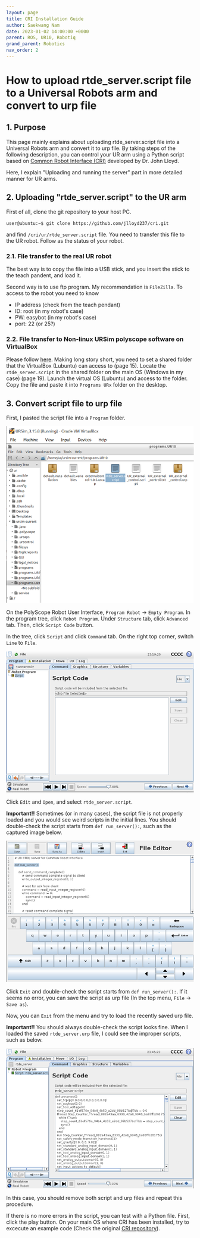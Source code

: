 ```yaml
---
layout: page
title: CRI Installation Guide
author: Saekwang Nam
date: 2023-01-02 14:00:00 +0000
parent: ROS, UR10, Robotiq
grand_parent: Robotics
nav_order: 2
---
```


# How to upload rtde_server.script file to a Universal Robots arm and convert to urp file

## 1. Purpose
This page mainly explains about uploading rtde_server.script file into a Universal Robots arm and convert it to urp file. By taking steps of the following description, you can control your UR arm using a Python script based on [Common Robot Interface (CRI)](https://github.com/jlloyd237/cri) developed by Dr. John Lloyd.

Here, I explain "Uploading and running the server" part in more detailed manner for UR arms.

## 2. Uploading "rtde_server.script" to the UR arm

First of all, clone the git repository to your host PC.

```consol
user@ubuntu:~$ git clone https://github.com/jlloyd237/cri.git
```

and find `/cri/ur/rtde_server.script` file. You need to transfer this file to the UR robot. Follow as the status of your robot.


### 2.1. File transfer to the real UR robot

The best way is to copy the file into a USB stick, and you insert the stick to the teach pandent, and load it.

Second way is to use ftp program. My recommendation is `FileZilla`. To access to the robot you need to know

- IP address (check from the teach pendant)
- ID: root (in my robot's case)
- PW: easybot (in my robot's case)
- port: 22 (or 25?)


### 2.2. File transfer to Non-linux URSim polyscope software on VirtualBox

Please follow [here](https://academy.universal-robots.com/media/jiehhszc/ursim_vmoracle_installation_guidev03_en.pdf). Making long story short, you need to set a shared folder that the VirtualBox (Lubuntu) can access to (page 15). Locate the `rtde_server.script` in the shared folder on the main OS (Windows in my case) (page 19). Launch the virtual OS (Lubuntu) and access to the folder. Copy the file and paste it into `Programs URx` folder on the desktop.


## 3. Convert script file to urp file

First, I pasted the script file into a `Program` folder.

![Locating script file](../../../assets/images/CRI/Locate_script_file.PNG)

On the PolyScope Robot User Interface, `Program Robot` &rarr; `Empty Program`. In the program tree, click `Robot Program`. Under `Structure` tab, click `Advanced` tab. Then, click `Script Code` button.

In the tree, click `Script` and click `Command` tab. On the right top corner, switch `Line` to `File`.

![Empty program](../../../assets/images/CRI/Empty_program.PNG)

Click `Edit` and `Open`, and select `rtde_server.script`.

**Important!!** Sometimes (or in many cases), the script file is not properly loaded and you would see weird scripts in the initial lines. You should double-check the script starts from `def run_server():`, such as the captured image below.

![Loading script](../../../assets/images/CRI/Loading_script_file.PNG)

Click `Exit` and double-check the script starts from `def run_server():`. If it seems no error, you can save the script as urp file (In the top menu, `File` &rarr; `Save as`).

Now, you can `Exit` from the menu and try to load the recently saved urp file.

**Important!!** You should always double-check the script looks fine. When I loaded the saved `rtde_server.urp` file, I could see the improper scripts, such as below.

![Script error](../../../assets/images/CRI/Script_error.PNG)

In this case, you should remove both script and urp files and repeat this procedure.


If there is no more errors in the script, you can test with a Python file. First, click the play button. On your main OS where CRI has been installed, try to excecute an example code (Check the original [CRI repository](https://github.com/jlloyd237/cri)).

